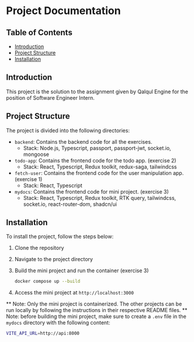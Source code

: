 # Project Documentation

## Table of Contents

- [Introduction](#introduction)
- [Project Structure](#project-structure)
- [Installation](#installation)

## Introduction

This project is the solution to the assignment given by Qalqul Engine for the position of Software Engineer Intern.

## Project Structure

The project is divided into the following directories:

- `backend`: Contains the backend code for all the exercises.
  - Stack: Node.js, Typescript, passport, passport-jwt, socket.io, mongoose
- `todo-app`: Contains the frontend code for the todo app. (exercise 2)
  - Stack: React, Typescript, Redux toolkit, redux-saga, tailwindcss
- `fetch-user`: Contains the frontend code for the user manipulation app. (exercise 1)
  - Stack: React, Typescript
- `mydocs`: Contains the frontend code for mini project. (exercise 3)
  - Stack: React, Typescript, Redux toolkit, RTK query, tailwindcss, socket.io, react-router-dom, shadcn/ui

## Installation

To install the project, follow the steps below:

1. Clone the repository
2. Navigate to the project directory

3. Build the mini project and run the container (exercise 3)
   ```bash
   docker compose up --build
   ```
4. Access the mini project at `http://localhost:3000`

** Note: Only the mini project is containerized. The other projects can be run locally by following the instructions in their respective README files.
** Note: before building the mini project, make sure to create a `.env` file in the `mydocs` directory with the following content:

```bash
VITE_API_URL=http://api:8000
```



